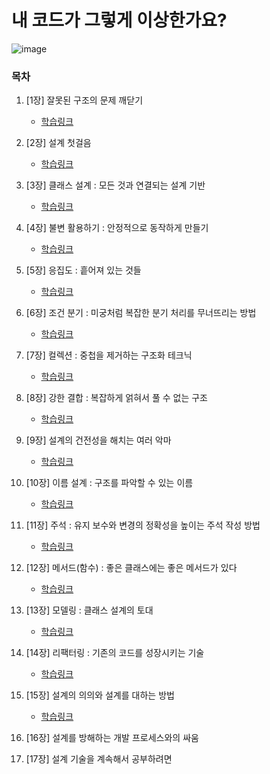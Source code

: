 # 내 코드가 그렇게 이상한가요?

![image](https://github.com/ulimy/study/assets/18046394/63b7ae90-344e-429a-9e89-f7bd07c359b0)

### 목차

1. [1장] 잘못된 구조의 문제 깨닫기
    - [학습링크](https://github.com/ulimy/study/blob/main/java/%EC%B1%85/%EB%82%B4%20%EC%BD%94%EB%93%9C%EA%B0%80%20%EA%B7%B8%EB%A0%87%EA%B2%8C%20%EC%9D%B4%EC%83%81%ED%95%9C%EA%B0%80%EC%9A%94%3F/%5B1%EC%9E%A5%5D%20%EC%9E%98%EB%AA%BB%EB%90%9C%20%EA%B5%AC%EC%A1%B0%EC%9D%98%20%EB%AC%B8%EC%A0%9C%20%EA%B9%A8%EB%8B%AB%EA%B8%B0.md)


2. [2장] 설계 첫걸음
    - [학습링크](https://github.com/ulimy/study/blob/main/java/%EC%B1%85/%EB%82%B4%20%EC%BD%94%EB%93%9C%EA%B0%80%20%EA%B7%B8%EB%A0%87%EA%B2%8C%20%EC%9D%B4%EC%83%81%ED%95%9C%EA%B0%80%EC%9A%94%3F/%5B2%EC%9E%A5%5D%20%EC%84%A4%EA%B3%84%20%EC%B2%AB%EA%B1%B8%EC%9D%8C.md)


3. [3장] 클래스 설계 : 모든 것과 연결되는 설계 기반
    - [학습링크](https://github.com/ulimy/study/blob/main/java/%EC%B1%85/%EB%82%B4%20%EC%BD%94%EB%93%9C%EA%B0%80%20%EA%B7%B8%EB%A0%87%EA%B2%8C%20%EC%9D%B4%EC%83%81%ED%95%9C%EA%B0%80%EC%9A%94%3F/%5B3%EC%9E%A5%5D%20%ED%81%B4%EB%9E%98%EC%8A%A4%20%EC%84%A4%EA%B3%84%20%3A%20%EB%AA%A8%EB%93%A0%20%EA%B2%83%EA%B3%BC%20%EC%97%B0%EA%B2%B0%EB%90%98%EB%8A%94%20%EC%84%A4%EA%B3%84%20%EA%B8%B0%EB%B0%98.md)


4. [4장] 불변 활용하기 : 안정적으로 동작하게 만들기
    - [학습링크](https://github.com/ulimy/study/blob/main/java/%EC%B1%85/%EB%82%B4%20%EC%BD%94%EB%93%9C%EA%B0%80%20%EA%B7%B8%EB%A0%87%EA%B2%8C%20%EC%9D%B4%EC%83%81%ED%95%9C%EA%B0%80%EC%9A%94%3F/%5B4%EC%9E%A5%5D%20%EB%B6%88%EB%B3%80%20%ED%99%9C%EC%9A%A9%ED%95%98%EA%B8%B0%20%3A%20%EC%95%88%EC%A0%95%EC%A0%81%EC%9C%BC%EB%A1%9C%20%EB%8F%99%EC%9E%91%ED%95%98%EA%B2%8C%20%EB%A7%8C%EB%93%A4%EA%B8%B0.md)


5. [5장] 응집도 : 흩어져 있는 것들
    - [학습링크](https://github.com/ulimy/study/blob/main/java/%EC%B1%85/%EB%82%B4%20%EC%BD%94%EB%93%9C%EA%B0%80%20%EA%B7%B8%EB%A0%87%EA%B2%8C%20%EC%9D%B4%EC%83%81%ED%95%9C%EA%B0%80%EC%9A%94%3F/%5B5%EC%9E%A5%5D%20%EC%9D%91%EC%A7%91%EB%8F%84%20%3A%20%ED%9D%A9%EC%96%B4%EC%A0%B8%20%EC%9E%88%EB%8A%94%20%EA%B2%83%EB%93%A4.md)


6. [6장] 조건 분기 : 미궁처럼 복잡한 분기 처리를 무너뜨리는 방법
    - [학습링크](https://github.com/ulimy/study/blob/main/java/%EC%B1%85/%EB%82%B4%20%EC%BD%94%EB%93%9C%EA%B0%80%20%EA%B7%B8%EB%A0%87%EA%B2%8C%20%EC%9D%B4%EC%83%81%ED%95%9C%EA%B0%80%EC%9A%94%3F/%5B6%EC%9E%A5%5D%20%EC%A1%B0%EA%B1%B4%20%EB%B6%84%EA%B8%B0%20%3A%20%EB%AF%B8%EA%B6%81%EC%B2%98%EB%9F%BC%20%EB%B3%B5%EC%9E%A1%ED%95%9C%20%EB%B6%84%EA%B8%B0%20%EC%B2%98%EB%A6%AC%EB%A5%BC%20%EB%AC%B4%EB%84%88%EB%9C%A8%EB%A6%AC%EB%8A%94%20%EB%B0%A9%EB%B2%95.md)


7. [7장] 컬렉션 : 중첩을 제거하는 구조화 테크닉
    - [학습링크](https://github.com/ulimy/study/blob/main/java/%EC%B1%85/%EB%82%B4%20%EC%BD%94%EB%93%9C%EA%B0%80%20%EA%B7%B8%EB%A0%87%EA%B2%8C%20%EC%9D%B4%EC%83%81%ED%95%9C%EA%B0%80%EC%9A%94%3F/%5B7%EC%9E%A5%5D%20%EC%BB%AC%EB%A0%89%EC%85%98%20%3A%20%EC%A4%91%EC%B2%A9%EC%9D%84%20%EC%A0%9C%EA%B1%B0%ED%95%98%EB%8A%94%20%EA%B5%AC%EC%A1%B0%ED%99%94%20%ED%85%8C%ED%81%AC%EB%8B%89.md)


8. [8장] 강한 결합 : 복잡하게 얽혀서 풀 수 없는 구조
    - [학습링크](https://github.com/ulimy/study/blob/main/java/%EC%B1%85/%EB%82%B4%20%EC%BD%94%EB%93%9C%EA%B0%80%20%EA%B7%B8%EB%A0%87%EA%B2%8C%20%EC%9D%B4%EC%83%81%ED%95%9C%EA%B0%80%EC%9A%94%3F/%5B8%EC%9E%A5%5D%20%EA%B0%95%ED%95%9C%20%EA%B2%B0%ED%95%A9%20%3A%20%EB%B3%B5%EC%9E%A1%ED%95%98%EA%B2%8C%20%EC%96%BD%ED%98%80%EC%84%9C%20%ED%92%80%20%EC%88%98%20%EC%97%86%EB%8A%94%20%EA%B5%AC%EC%A1%B0.md)


9. [9장] 설계의 건전성을 해치는 여러 악마
    - [학습링크](https://github.com/ulimy/study/blob/main/java/%EC%B1%85/%EB%82%B4%20%EC%BD%94%EB%93%9C%EA%B0%80%20%EA%B7%B8%EB%A0%87%EA%B2%8C%20%EC%9D%B4%EC%83%81%ED%95%9C%EA%B0%80%EC%9A%94%3F/%5B9%EC%9E%A5%5D%20%EC%84%A4%EA%B3%84%EC%9D%98%20%EA%B1%B4%EC%A0%84%EC%84%B1%EC%9D%84%20%ED%95%B4%EC%B9%98%EB%8A%94%20%EC%97%AC%EB%9F%AC%20%EC%95%85%EB%A7%88.md)

10. [10장] 이름 설계 : 구조를 파악할 수 있는 이름
    - [학습링크](https://github.com/ulimy/study/blob/main/java/%EC%B1%85/%EB%82%B4%20%EC%BD%94%EB%93%9C%EA%B0%80%20%EA%B7%B8%EB%A0%87%EA%B2%8C%20%EC%9D%B4%EC%83%81%ED%95%9C%EA%B0%80%EC%9A%94%3F/%5B10%EC%9E%A5%5D%20%EC%9D%B4%EB%A6%84%20%EC%84%A4%EA%B3%84%20%3A%20%EA%B5%AC%EC%A1%B0%EB%A5%BC%20%ED%8C%8C%EC%95%85%ED%95%A0%20%EC%88%98%20%EC%9E%88%EB%8A%94%20%EC%9D%B4%EB%A6%84%20.md)


11. [11장] 주석 : 유지 보수와 변경의 정확성을 높이는 주석 작성 방법
    - [학습링크](https://github.com/ulimy/study/blob/main/java/%EC%B1%85/%EB%82%B4%20%EC%BD%94%EB%93%9C%EA%B0%80%20%EA%B7%B8%EB%A0%87%EA%B2%8C%20%EC%9D%B4%EC%83%81%ED%95%9C%EA%B0%80%EC%9A%94%3F/%5B11%EC%9E%A5%5D%20%EC%A3%BC%EC%84%9D%20%3A%20%EC%9C%A0%EC%A7%80%20%EB%B3%B4%EC%88%98%EC%99%80%20%EB%B3%80%EA%B2%BD%EC%9D%98%20%EC%A0%95%ED%99%95%EC%84%B1%EC%9D%84%20%EB%86%92%EC%9D%B4%EB%8A%94%20%EC%A3%BC%EC%84%9D%20%EC%9E%91%EC%84%B1%20%EB%B0%A9%EB%B2%95.md)


12. [12장] 메서드(함수) : 좋은 클래스에는 좋은 메서드가 있다
    - [학습링크](https://github.com/ulimy/study/blob/main/java/%EC%B1%85/%EB%82%B4%20%EC%BD%94%EB%93%9C%EA%B0%80%20%EA%B7%B8%EB%A0%87%EA%B2%8C%20%EC%9D%B4%EC%83%81%ED%95%9C%EA%B0%80%EC%9A%94%3F/%5B12%EC%9E%A5%5D%20%EB%A9%94%EC%84%9C%EB%93%9C(%ED%95%A8%EC%88%98)%20%3A%20%EC%A2%8B%EC%9D%80%20%ED%81%B4%EB%9E%98%EC%8A%A4%EC%97%90%EB%8A%94%20%EC%A2%8B%EC%9D%80%20%EB%A9%94%EC%84%9C%EB%93%9C%EA%B0%80%20%EC%9E%88%EB%8B%A4.md)


13. [13장] 모델링 : 클래스 설계의 토대
    - [학습링크](https://github.com/ulimy/study/blob/main/java/%EC%B1%85/%EB%82%B4%20%EC%BD%94%EB%93%9C%EA%B0%80%20%EA%B7%B8%EB%A0%87%EA%B2%8C%20%EC%9D%B4%EC%83%81%ED%95%9C%EA%B0%80%EC%9A%94%3F/%5B13%EC%9E%A5%5D%20%EB%AA%A8%EB%8D%B8%EB%A7%81%20%3A%20%ED%81%B4%EB%9E%98%EC%8A%A4%20%EC%84%A4%EA%B3%84%EC%9D%98%20%ED%86%A0%EB%8C%80.md)


14. [14장] 리팩터링 : 기존의 코드를 성장시키는 기술
    - [학습링크](https://github.com/ulimy/study/blob/main/java/%EC%B1%85/%EB%82%B4%20%EC%BD%94%EB%93%9C%EA%B0%80%20%EA%B7%B8%EB%A0%87%EA%B2%8C%20%EC%9D%B4%EC%83%81%ED%95%9C%EA%B0%80%EC%9A%94%3F/%5B14%EC%9E%A5%5D%20%EB%A6%AC%ED%8C%A9%ED%84%B0%EB%A7%81%20%3A%20%EA%B8%B0%EC%A1%B4%EC%9D%98%20%EC%BD%94%EB%93%9C%EB%A5%BC%20%EC%84%B1%EC%9E%A5%EC%8B%9C%ED%82%A4%EB%8A%94%20%EA%B8%B0%EC%88%A0.md)


15. [15장] 설계의 의의와 설계를 대하는 방법
    - [학습링크](https://github.com/ulimy/study/blob/main/java/%EC%B1%85/%EB%82%B4%20%EC%BD%94%EB%93%9C%EA%B0%80%20%EA%B7%B8%EB%A0%87%EA%B2%8C%20%EC%9D%B4%EC%83%81%ED%95%9C%EA%B0%80%EC%9A%94%3F/%5B15%EC%9E%A5%5D%20%EC%84%A4%EA%B3%84%EC%9D%98%20%EC%9D%98%EC%9D%98%EC%99%80%20%EC%84%A4%EA%B3%84%EB%A5%BC%20%EB%8C%80%ED%95%98%EB%8A%94%20%EB%B0%A9%EB%B2%95.md)


16. [16장] 설계를 방해하는 개발 프로세스와의 싸움


17. [17장] 설계 기술을 계속해서 공부하려면
